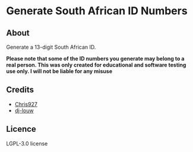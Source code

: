 # Generate South African ID Numbers

## About

Generate a 13-digit South African ID.

**Please note that some of the ID numbers you generate may belong to a real person. This was only created for educational and software testing use only. I will not be liable for any misuse**

## Credits

- [Chris927](https://github.com/Chris927/generate-sa-idnumbers)
- [dj-louw](https://github.com/dj-louw/generate-sa-idnumbers)

## Licence

LGPL-3.0 license
